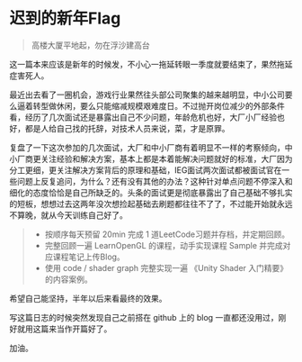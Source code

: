 # 迟到的新年Flag

> 高楼大厦平地起，勿在浮沙建高台

这一篇本来应该是新年的时候发，不小心一拖延转眼一季度就要结束了，果然拖延症害死人。

最近出去看了一圈机会，游戏行业果然往头部公司聚集的越来越明显，中小公司要么逼着转型做休闲，要么只能缩减规模艰难度日。不过抛开岗位减少的外部条件看，经历了几次面试还是暴露出自己不少问题，年龄危机也好，大厂小厂经验也好，都是人给自己找的托辞，对技术人员来说，菜，才是原罪。

复盘了一下这次参加的几次面试，大厂和中小厂商有着明显不一样的考察倾向，中小厂商更关注经验和解决方案，基本上都是本着能解决问题就好的标准，大厂因为分工更细，更关注解决方案背后的原理和基础，IEG面试两次面试都被面试官在一些问题上反复追问，为什么？还有没有其他的办法？这种针对单点问题不停深入和细化的态度恰恰是自己所缺乏的。头条的面试更是彻底暴露出了自己基础不够扎实的短板，想想过去这两年没次想捡起基础去刷题都往往不了了，不过能开始就永远不算晚，就从今天训练自己好了。

> + 按顺序每天预留 20min 完成 1 道LeetCode习题并存档，并定期回顾。
> + 完整回顾一遍 LearnOpenGL 的课程，动手实现课程 Sample 并完成对应课程笔记上传Blog。
> + 使用 code / shader graph 完整实现一遍 《Unity Shader 入门精要》的内容案例。

希望自己能坚持，半年以后来看最终的效果。

写这篇日志的时候突然发现自己之前搭在 github 上的 blog 一直都还没用过，刚好就用这篇来当作开篇好了。

加油。



